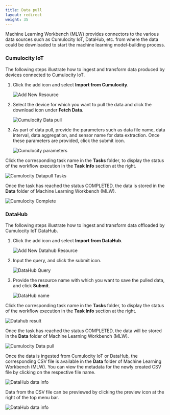 ```yaml
---
title: Data pull
layout: redirect
weight: 35
---
```


Machine Learning Workbench (MLW) provides connectors to the various data sources such as Cumulocity IoT, DataHub, etc. from where the data could be downloaded to start the machine learning model-building process.

### Cumulocity IoT

The following steps illustrate how to ingest and transform data produced by devices connected to Cumulocity IoT.

1. Click the add icon and select **Import from Cumulocity**.

    ![Add New Resource](/images/zementis/mlw-app-resource-c8y.png)

2. Select the device for which you want to pull the data and click the download icon under **Fetch Data**.

    ![Cumulocity Data pull](/images/zementis/mlw-app-datapull-c8y.png)

3. As part of data pull, provide the parameters such as data file name, data interval, data aggregation, and sensor name for data extraction. Once these parameters are provided, click the submit icon.

    ![Cumulocity parameters](/images/zementis/mlw-app-datapull-param.png)

Click the corresponding task name in the **Tasks** folder, to display the status of the workflow execution in the **Task Info** section at the right.

![Cumulocity Datapull Tasks](/images/zementis/mlw-app-datapull-tasks.png)

Once the task has reached the status COMPLETED, the data is stored in the **Data** folder of Machine Learning Workbench (MLW).

![Cumulocity Complete](/images/zementis/mlw-app-datapull-complete.png)


### DataHub

The following steps illustrate how to ingest and transform data offloaded by Cumulocity IoT DataHub.

1. Click the add icon and select **Import from DataHub**.

    ![Add New Datahub Resource](/images/zementis/mlw-app-resource-dh.png)

2. Input the query, and click the submit icon.

    ![DataHub Query](/images/zementis/mlw-app-dh-query.png)

3. Provide the resource name with which you want to save the pulled data, and click **Submit**.

    ![DataHub name](/images/zementis/mlw-app-dh-name.png)

Click the corresponding task name in the **Tasks** folder, to display the status of the workflow execution in the **Task Info** section at the right.

![Datahub result](/images/zementis/mlw-app-dh-result.png)

Once the task has reached the status COMPLETED, the data will be stored in the **Data** folder of Machine Learning Workbench (MLW).

![Cumulocity Data pull](/images/zementis/mlw-app-dh-data.png)

Once the data is ingested from Cumulocity IoT or DataHub, the corresponding CSV file is available in the **Data** folder of Machine Learning Workbench (MLW). You can view the metadata for the newly created CSV file by clicking on the respective file name.

![DataHub data info](/images/zementis/mlw-app-dh-datainfo.png)

Data from the CSV file can be previewed by clicking the preview icon at the right of the top menu bar.
 
![DataHub data info](/images/zementis/mlw-app-dh-datapreview.png)
